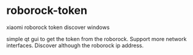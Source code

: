 # roborock-token
xiaomi roborock token discover windows 

simple qt gui to get the token from the roborock.
Support more network interfaces.
Discover although the roborock ip address.

